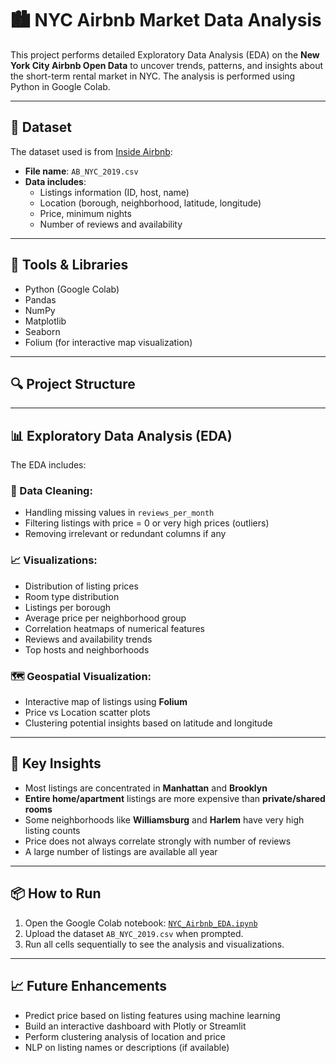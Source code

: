 # 🏙️ NYC Airbnb Market Data Analysis

This project performs detailed Exploratory Data Analysis (EDA) on the **New York City Airbnb Open Data** to uncover trends, patterns, and insights about the short-term rental market in NYC. The analysis is performed using Python in Google Colab.

---

## 📁 Dataset

The dataset used is from [Inside Airbnb](http://insideairbnb.com/get-the-data.html):

- **File name**: `AB_NYC_2019.csv`
- **Data includes**:
  - Listings information (ID, host, name)
  - Location (borough, neighborhood, latitude, longitude)
  - Price, minimum nights
  - Number of reviews and availability

---

## 🔧 Tools & Libraries

- Python (Google Colab)
- Pandas
- NumPy
- Matplotlib
- Seaborn
- Folium (for interactive map visualization)

---

## 🔍 Project Structure


---

## 📊 Exploratory Data Analysis (EDA)

The EDA includes:

### 🧼 Data Cleaning:
- Handling missing values in `reviews_per_month`
- Filtering listings with price = 0 or very high prices (outliers)
- Removing irrelevant or redundant columns if any

### 📈 Visualizations:
- Distribution of listing prices
- Room type distribution
- Listings per borough
- Average price per neighborhood group
- Correlation heatmaps of numerical features
- Reviews and availability trends
- Top hosts and neighborhoods

### 🗺️ Geospatial Visualization:
- Interactive map of listings using **Folium**
- Price vs Location scatter plots
- Clustering potential insights based on latitude and longitude

---

## 📌 Key Insights

- Most listings are concentrated in **Manhattan** and **Brooklyn**
- **Entire home/apartment** listings are more expensive than **private/shared rooms**
- Some neighborhoods like **Williamsburg** and **Harlem** have very high listing counts
- Price does not always correlate strongly with number of reviews
- A large number of listings are available all year

---

## 📦 How to Run

1. Open the Google Colab notebook: [`NYC_Airbnb_EDA.ipynb`](NYC_Airbnb_EDA.ipynb)
2. Upload the dataset `AB_NYC_2019.csv` when prompted.
3. Run all cells sequentially to see the analysis and visualizations.

---

## 📈 Future Enhancements

- Predict price based on listing features using machine learning
- Build an interactive dashboard with Plotly or Streamlit
- Perform clustering analysis of location and price
- NLP on listing names or descriptions (if available)

